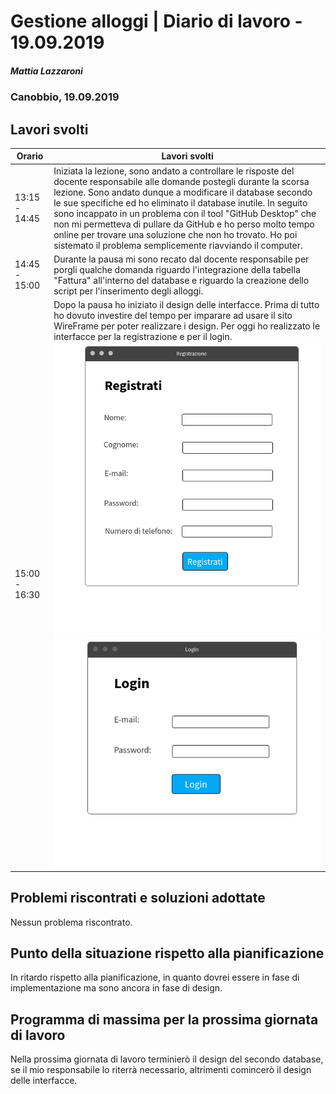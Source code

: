 # Gestione alloggi | Diario di lavoro - 19.09.2019

##### Mattia Lazzaroni

### Canobbio, 19.09.2019

## Lavori svolti
| Orario        | Lavori svolti   |
| ------------- | --------------- |
| 13:15 - 14:45 | Iniziata la lezione, sono andato a controllare le risposte del docente responsabile alle domande postegli durante la scorsa lezione. Sono andato dunque a modificare il database secondo le sue specifiche ed ho eliminato il database inutile. In seguito sono incappato in un problema con il tool "GitHub Desktop" che non mi permetteva di pullare da GitHub e ho perso molto tempo online per trovare una soluzione che non ho trovato. Ho poi sistemato il problema semplicemente riavviando il computer. |
| 14:45 - 15:00 | Durante la pausa mi sono recato dal docente responsabile per porgli qualche domanda riguardo l'integrazione della tabella "Fattura" all'interno del database e riguardo la creazione dello script per l'inserimento degli alloggi. |
| 15:00 - 16:30 | Dopo la pausa ho iniziato il design delle interfacce. Prima di tutto ho dovuto investire del tempo per imparare ad usare il sito WireFrame per poter realizzare i design. Per oggi ho realizzato le interfacce per la registrazione e per il login. ![Sign up](../Progettazione/Signup.png) ![Login](../Progettazione/Login.png) |

## Problemi riscontrati e soluzioni adottate
Nessun problema riscontrato.

## Punto della situazione rispetto alla pianificazione
In ritardo rispetto alla pianificazione, in quanto dovrei essere in fase di implementazione ma sono ancora in fase di design.

## Programma di massima per la prossima giornata di lavoro
Nella prossima giornata di lavoro terminierò il design del secondo database, se il mio responsabile lo riterrà necessario, altrimenti comincerò il design delle interfacce.

